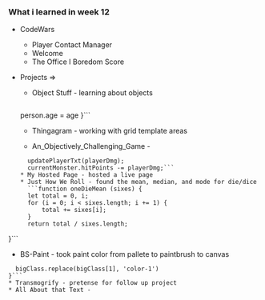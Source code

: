 ### What i learned in week 12

* CodeWars
    * Player Contact Manager
    * Welcome
    * The Office I Boredom Score

* Projects =>
  * Object Stuff - learning about objects
    ```function setAge(person, age) {
  person.age = age
}```

  * Thingagram - working with grid template areas

  * An_Objectively_Challenging_Game - 
  ```const playerDmg = getAttackDamage(player.attackMin, player.attackMax);
    updatePlayerTxt(playerDmg);
    currentMonster.hitPoints -= playerDmg;``` 
  * My Hosted Page - hosted a live page
  * Just How We Roll - found the mean, median, and mode for die/dice
    ```function oneDieMean (sixes) {
    let total = 0, i;
    for (i = 0; i < sixes.length; i += 1) {
        total += sixes[i];
    }
    return total / sixes.length;

}```
  * BS-Paint - took paint color from pallete to paintbrush to canvas 
  ```function switchFirstColor() {
    bigClass.replace(bigClass[1], 'color-1')
}```
  * Transmogrify - pretense for follow up project
  * All About that Text - 